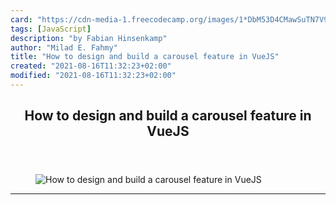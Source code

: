 ```yaml
---
card: "https://cdn-media-1.freecodecamp.org/images/1*DbM53D4CMawSuTN7V9AEqg.png"
tags: [JavaScript]
description: "by Fabian Hinsenkamp"
author: "Milad E. Fahmy"
title: "How to design and build a carousel feature in VueJS"
created: "2021-08-16T11:32:23+02:00"
modified: "2021-08-16T11:32:23+02:00"
---
```

<div class="site-wrapper">
<main id="site-main" class="site-main outer">
<div class="inner">
<article class="post-full post tag-javascript tag-vuejs tag-technology tag-progressive-web-app tag-ux ">
<header class="post-full-header">
<h1 class="post-full-title">How to design and build a carousel feature in VueJS</h1>
</header>
<figure class="post-full-image">
<picture>
<source media="(max-width: 700px)" sizes="1px" srcset="data:image/gif;base64,R0lGODlhAQABAIAAAAAAAP///yH5BAEAAAAALAAAAAABAAEAAAIBRAA7 1w">
<source media="(min-width: 701px)" sizes="(max-width: 800px) 400px,
(max-width: 1170px) 700px,
1400px" srcset="https://cdn-media-1.freecodecamp.org/images/1*DbM53D4CMawSuTN7V9AEqg.png 300w,
https://cdn-media-1.freecodecamp.org/images/1*DbM53D4CMawSuTN7V9AEqg.png 600w,
https://cdn-media-1.freecodecamp.org/images/1*DbM53D4CMawSuTN7V9AEqg.png 1000w,
https://cdn-media-1.freecodecamp.org/images/1*DbM53D4CMawSuTN7V9AEqg.png 2000w">
<img onerror="this.style.display='none'" src="https://cdn-media-1.freecodecamp.org/images/1*DbM53D4CMawSuTN7V9AEqg.png" alt="How to design and build a carousel feature in VueJS">
</picture>
</figure>
<section class="post-full-content">
<div class="post-content medium-migrated-article">
</div>
<hr>
</section>
</article>
</div>
</main>
</div>
<!-- Google Tag Manager (noscript) -->
<!-- End Google Tag Manager (noscript) -->
